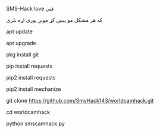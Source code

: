 SMS-Hack love غني


که هر مشکل مو پیښ کړ مونږ پوری اړه نلری


apt update


apt upgrade


pkg install git


pip install requests


pip2 install requests


pip2 install mechanize


git clone https://github.com/SmsHack143/worldcamhack.git


cd worldcamhack

python smscamhack.py
